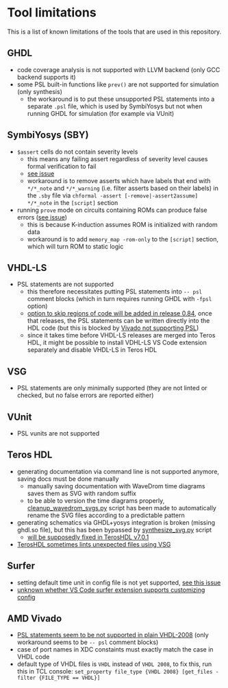 # Tool limitations

This is a list of known limitations of the tools that are used in this repository.

## GHDL
- code coverage analysis is not supported with LLVM backend (only GCC backend supports it)
- some PSL built-in functions like `prev()` are not supported for simulation (only synthesis)
  - the workaround is to put these unsupported PSL statements into a separate `.psl` file, which is used by SymbiYosys but not when running GHDL for simulation (for example via VUnit)

## SymbiYosys (SBY)
- `$assert` cells do not contain severity levels
  - this means any failing assert regardless of severity level causes formal verification to fail
  - [see issue](https://github.com/YosysHQ/sby/issues/318)
  - workaround is to remove asserts which have labels that end with `*/*_note` and `*/*_warning` (i.e. filter asserts based on their labels) in the `.sby` file via `chformal -assert [-remove|-assert2assume] */*_note` in the `[script]` section
- running `prove` mode on circuits containing ROMs can produce false errors ([see issue](https://github.com/YosysHQ/yosys/issues/3378))
  - this is because K-induction assumes ROM is initialized with random data
  - workaround is to add `memory_map -rom-only` to the `[script]` section, which will turn ROM to static logic

## VHDL-LS
- PSL statements are not supported
  - this therefore necessitates putting PSL statements into `-- psl` comment blocks (which in turn requires running GHDL with `-fpsl` option)
  - [option to skip regions of code will be added in release 0.84](https://github.com/VHDL-LS/rust_hdl/pull/372), once that releases, the PSL statements can be written directly into the HDL code (but this is blocked by [Vivado not supporting PSL](#amd-vivado))
  - since it takes time before VHDL-LS releases are merged into Teros HDL, it might be possible to install VDHL-LS VS Code extension separately and disable VHDL-LS in Teros HDL

## VSG
- PSL statements are only minimally supported (they are not linted or checked, but no false errors are reported either)

## VUnit
- PSL vunits are not supported

## Teros HDL
- generating documentation via command line is not supported anymore, saving docs must be done manually
  - manually saving documentation with WaveDrom time diagrams saves them as SVG with random suffix
  - to be able to version the time diagrams properly, [cleanup_wavedrom_svgs.py](../scripts/cleanup_wavedrom_svgs.py) script has been made to automatically rename the SVG files according to a predictable pattern
- generating schematics via GHDL+yosys integration is broken (missing ghdl.so file), but this has been bypassed by [synthesize_svg.py](../scripts/synthesize_svg.py) script
  - [will be supposedly fixed in TerosHDL v7.0.1](https://github.com/TerosTechnology/vscode-terosHDL/issues/717#issuecomment-2733571436)
- [TerosHDL sometimes lints unexpected files using VSG](https://github.com/TerosTechnology/vscode-terosHDL/issues/748)

## Surfer
- setting default time unit in config file is not yet supported, [see this issue](https://gitlab.com/surfer-project/surfer/-/issues/373)
- [unknown whether VS Code surfer extension supports customizing config](https://gitlab.com/surfer-project/surfer-vscode/-/issues/18)

## AMD Vivado
- [PSL statements seem to be not supported in plain VHDL-2008](https://adaptivesupport.amd.com/s/question/0D5KZ00000aaQjI0AU/are-vhdl2008-psl-asserts-supported-in-vivado?language=en_US) (only workaround seems to be `-- psl` comment blocks)
- case of port names in XDC constaints must exactly match the case in VHDL code
- default type of VHDL files is `VHDL` instead of `VHDL 2008`, to fix this, run this in TCL console: `set_property file_type {VHDL 2008} [get_files -filter {FILE_TYPE == VHDL}]`